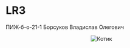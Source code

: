 # LR3
ПИЖ-б-о-21-1
Борсуков Владислав Олегович
<center><image src="Images\Cat.jpg" alt="Котик"></center>